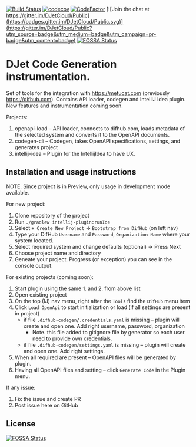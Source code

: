 [![Build Status](https://dev.azure.com/vovabilous/Bilous/_apis/build/status/DJetCloud.djet-codegen?branchName=master)](https://dev.azure.com/vovabilous/Bilous/_build/latest?definitionId=2&branchName=master) 
[![codecov](https://codecov.io/gh/DJetCloud/djet-codegen/branch/master/graph/badge.svg?token=J1Y895B9QV)](https://codecov.io/gh/DJetCloud/djet-codegen) 
[![CodeFactor](https://www.codefactor.io/repository/github/djetcloud/djet-codegen/badge)](https://www.codefactor.io/repository/github/djetcloud/djet-codegen) 
[![Join the chat at https://gitter.im/DJetCloud/Public](https://badges.gitter.im/DJetCloud/Public.svg)](https://gitter.im/DJetCloud/Public?utm_source=badge&utm_medium=badge&utm_campaign=pr-badge&utm_content=badge)
[![FOSSA Status](https://app.fossa.com/api/projects/git%2Bgithub.com%2FDJetCloud%2Fdjet-codegen.svg?type=shield)](https://app.fossa.com/projects/git%2Bgithub.com%2FDJetCloud%2Fdjet-codegen?ref=badge_shield)

# DJet Code Generation instrumentation.
Set of tools for the integration with https://metucat.com (previously https://difhub.com). Contains API loader, codegen and IntelliJ Idea plugin. New features and instrumentation coming soon.

Projects:
1. openapi-load – API loader, connects to difhub.com, loads metadata of the selected system and converts it to the OpenAPI documents. 
2. codegen-cli – Codegen, takes OpenAPI specifications, settings, and generates project
3. intellij-idea – Plugin for the IntellijIdea to have UX.

## Installation and usage instructions

NOTE. Since project is in Preview, only usage in development mode available.

For new project:
1. Clone repository of the project
2. Run `./gradlew intellij-plugin:runIde`
3. Select `+ Create New Project` -> `Bootstrap from DifHub` (on left nav)
4. Type your DifHub `Username` and `Password`, `Organization Name` where your system located. 
5. Select required system and change defaults (optional) -> Press Next
6. Choose project name and directory
7. Geneate your project. Progress (or exception) you can see in the console output.

For existing projects (coming soon):
1. Start plugin using the same 1. and 2. from above list
2. Open existing project
3. On the top (IJ) nav menu, right after the `Tools` find the `DifHub` menu item
4. Click `Load OpenApi` to start initialization or load (if all settings are present in project)
    - if file `.difhub-codegen/.credentials.yaml` is missing – plugin will create and open one. Add right username, password, organization
        - Note. this file added to gitignore file by generator so each user need to provide own credentials.
    - if file `.difhub-codegen/settings.yaml` is missing – plugin will create and open one. Add right settings.
5. When all required are present – OpenAPI files will be generated by plugin.
6. Having all OpenAPI files and setting – click `Generate Code` in the Plugin menu.

If any issue: 
1. Fix the issue and create PR
2. Post issue here on GitHub


## License
[![FOSSA Status](https://app.fossa.com/api/projects/git%2Bgithub.com%2FDJetCloud%2Fdjet-codegen.svg?type=large)](https://app.fossa.com/projects/git%2Bgithub.com%2FDJetCloud%2Fdjet-codegen?ref=badge_large)
